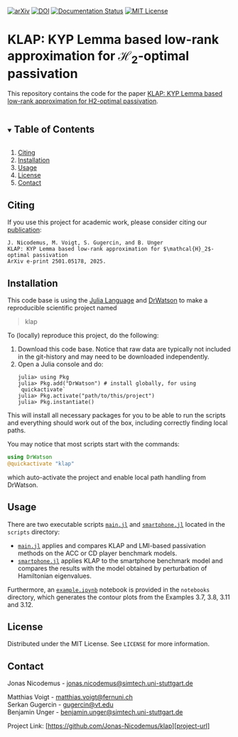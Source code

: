 [![arXiv][arxiv-shield]][arxiv-url]
[![DOI][doi-shield]][doi-url]
[![Documentation Status][docs-shield]][docs-url]
[![MIT License][license-shield]][license-url]

[doi-shield]: https://img.shields.io/badge/DOI-10.5281%20%2F%20zenodo.14617036-blue.svg?style=for-the-badge
[doi-url]: https://doi.org/10.5281/zenodo.14617036
[arxiv-shield]: https://img.shields.io/badge/arXiv-2501.05178-b31b1b.svg?style=for-the-badge
[arxiv-url]: https://doi.org/10.48550/arXiv.2501.05178
[license-shield]: https://img.shields.io/github/license/Jonas-Nicodemus/klap.svg?style=for-the-badge
[license-url]: https://github.com/Jonas-Nicodemus/klap/blob/main/LICENSE
[project-url]:https://github.com/Jonas-Nicodemus/klap/
[docs-shield]:https://img.shields.io/badge/docs-online-blue.svg?style=for-the-badge
[docs-url]:https://jonas-nicodemus.github.io/klap/

# KLAP: KYP Lemma based low-rank approximation for $\mathcal{H}_2$-optimal passivation
This repository contains the code for the paper [KLAP: KYP Lemma based low-rank approximation for H2-optimal passivation][arxiv-url].

<!-- TABLE OF CONTENTS -->
<details open="open">
  <summary><h2 style="display: inline-block">Table of Contents</h2></summary>
  <ol>
    <li><a href="#citing">Citing</a></li>
    <li><a href="#installation">Installation</a></li>
    <li><a href="#usage">Usage</a></li>
    <li><a href="#license">License</a></li>
    <li><a href="#contact">Contact</a></li>
  </ol>
</details>

## Citing
If you use this project for academic work, please consider citing our
[publication][arxiv-url]:

    J. Nicodemus, M. Voigt, S. Gugercin, and B. Unger
    KLAP: KYP Lemma based low-rank approximation for $\mathcal{H}_2$-optimal passivation
    ArXiv e-print 2501.05178, 2025.

## Installation
This code base is using the [Julia Language](https://julialang.org/) and
[DrWatson](https://juliadynamics.github.io/DrWatson.jl/stable/)
to make a reproducible scientific project named
> klap

To (locally) reproduce this project, do the following:

1. Download this code base. Notice that raw data are typically not included in the
   git-history and may need to be downloaded independently.
2. Open a Julia console and do:
   ```
   julia> using Pkg
   julia> Pkg.add("DrWatson") # install globally, for using `quickactivate`
   julia> Pkg.activate("path/to/this/project")
   julia> Pkg.instantiate()
   ```

This will install all necessary packages for you to be able to run the scripts and
everything should work out of the box, including correctly finding local paths.

You may notice that most scripts start with the commands:
```julia
using DrWatson
@quickactivate "klap"
```
which auto-activate the project and enable local path handling from DrWatson.

## Usage
There are two executable scripts [`main.jl`](https://github.com/Jonas-Nicodemus/klap/tree/main/scripts/main.jl) and [`smartphone.jl`](https://github.com/Jonas-Nicodemus/klap/tree/main/scripts/smartphone.jl) located in the `scripts` directory:

- [`main.jl`](https://github.com/Jonas-Nicodemus/klap/tree/main/scripts/main.jl) applies and compares KLAP and LMI-based passivation methods on the ACC or CD player benchmark models.
- [`smartphone.jl`](https://github.com/Jonas-Nicodemus/klap/tree/main/scripts/smartphone.jl) applies KLAP to the smartphone benchmark model and compares the results with the model obtained by perturbation of Hamiltonian eigenvalues.

Furthermore, an [`example.ipynb`](https://github.com/Jonas-Nicodemus/klap/tree/main/notebooks/example.ipynb) notebook is provided in the `notebooks` directory, which generates the contour plots from the Examples 3.7, 3.8, 3.11 and 3.12.

## License
Distributed under the MIT License. See `LICENSE` for more information.

## Contact
Jonas Nicodemus - jonas.nicodemus@simtech.uni-stuttgart.de

Matthias Voigt - matthias.voigt@fernuni.ch\
Serkan Gugercin - gugercin@vt.edu\
Benjamin Unger - benjamin.unger@simtech.uni-stuttgart.de

Project Link: [https://github.com/Jonas-Nicodemus/klap][project-url]
